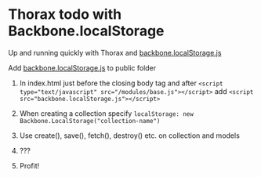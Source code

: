 Thorax todo with Backbone.localStorage
=======================================

Up and running quickly with Thorax and [backbone.localStorage.js](https://github.com/jeromegn/Backbone.localStorage)

Add [backbone.localStorage.js](https://github.com/jeromegn/Backbone.localStorage) to public folder

1) In index.html just before the closing body tag and after ```<script type="text/javascript" src="/modules/base.js"></script>``` add  ```<script src="backbone.localStorage.js"></script>```

2) When creating a collection specify ```localStorage: new Backbone.LocalStorage("collection-name")```

3) Use create(), save(), fetch(), destroy() etc. on collection and models

4) ???

5) Profit!





